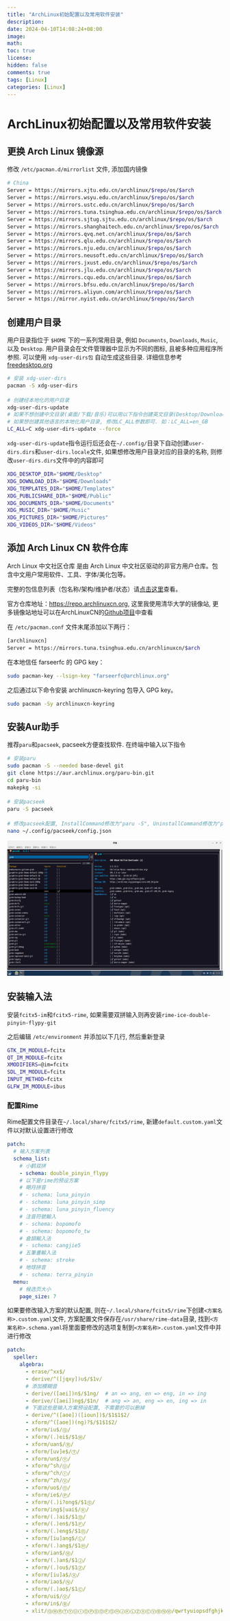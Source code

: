 ```yaml
---
title: "ArchLinux初始配置以及常用软件安装"
description:
date: 2024-04-10T14:08:24+08:00
image:
math:
toc: true
license:
hidden: false
comments: true
tags: [Linux]
categories: [Linux]
---
```


# ArchLinux初始配置以及常用软件安装

## 更换 Arch Linux 镜像源

修改 `/etc/pacman.d/mirrorlist` 文件, 添加国内镜像

```bash
# China
Server = https://mirrors.xjtu.edu.cn/archlinux/$repo/os/$arch
Server = https://mirrors.wsyu.edu.cn/archlinux/$repo/os/$arch
Server = https://mirrors.ustc.edu.cn/archlinux/$repo/os/$arch
Server = https://mirrors.tuna.tsinghua.edu.cn/archlinux/$repo/os/$arch
Server = https://mirrors.sjtug.sjtu.edu.cn/archlinux/$repo/os/$arch
Server = https://mirrors.shanghaitech.edu.cn/archlinux/$repo/os/$arch
Server = https://mirrors.qvq.net.cn/archlinux/$repo/os/$arch
Server = https://mirrors.qlu.edu.cn/archlinux/$repo/os/$arch
Server = https://mirrors.nju.edu.cn/archlinux/$repo/os/$arch
Server = https://mirrors.neusoft.edu.cn/archlinux/$repo/os/$arch
Server = https://mirrors.jxust.edu.cn/archlinux/$repo/os/$arch
Server = https://mirrors.jlu.edu.cn/archlinux/$repo/os/$arch
Server = https://mirrors.cqu.edu.cn/archlinux/$repo/os/$arch
Server = https://mirrors.bfsu.edu.cn/archlinux/$repo/os/$arch
Server = https://mirrors.aliyun.com/archlinux/$repo/os/$arch
Server = https://mirror.nyist.edu.cn/archlinux/$repo/os/$arch
```

## 创建用户目录
用户目录指位于 `$HOME` 下的一系列常用目录, 例如 `Documents`, `Downloads`, `Music`, 以及 `Desktop`. 用户目录会在文件管理器中显示为不同的图标, 且被多种应用程序所参照. 可以使用 `xdg-user-dirs包` 自动生成这些目录. 详细信息参考[freedesktop.org](https://www.freedesktop.org/wiki/Software/xdg-user-dirs/)

```bash
# 安装 xdg-user-dirs
pacman -S xdg-user-dirs

# 创建经本地化的用户目录
xdg-user-dirs-update
# 如果不想创建中文目录(桌面/下载/音乐)可以用以下指令创建英文目录(Desktop/Downloads/Music)
# 如果想创建其他语言的本地化用户目录, 修改LC_ALL参数即可. 如：LC_ALL=en_GB
LC_ALL=C xdg-user-dirs-update --force
```

`xdg-user-dirs-update`指令运行后还会在`~/.config/`目录下自动创建`user-dirs.dirs`和`user-dirs.locale`文件, 如果想修改用户目录对应的目录的名称, 则修改`user-dirs.dirs`文件中的内容即可

```bash
XDG_DESKTOP_DIR="$HOME/Desktop"
XDG_DOWNLOAD_DIR="$HOME/Downloads"
XDG_TEMPLATES_DIR="$HOME/Templates"
XDG_PUBLICSHARE_DIR="$HOME/Public"
XDG_DOCUMENTS_DIR="$HOME/Documents"
XDG_MUSIC_DIR="$HOME/Music"
XDG_PICTURES_DIR="$HOME/Pictures"
XDG_VIDEOS_DIR="$HOME/Videos"
```

## 添加 Arch Linux CN 软件仓库
Arch Linux 中文社区仓库 是由 Arch Linux 中文社区驱动的非官方用户仓库。包含中文用户常用软件、工具、字体/美化包等。

完整的包信息列表（包名称/架构/维护者/状态）请[点击这里](https://github.com/archlinuxcn/repo)查看。

官方仓库地址：https://repo.archlinuxcn.org, 这里我使用清华大学的镜像站, 更多镜像站地址可以在ArchLinuxCN的[Github项目](https://github.com/archlinuxcn/mirrorlist-repo)中查看

在 `/etc/pacman.conf` 文件末尾添加以下两行：

```bash
[archlinuxcn]
Server = https://mirrors.tuna.tsinghua.edu.cn/archlinuxcn/$arch
```

在本地信任 farseerfc 的 GPG key：

```bash
sudo pacman-key --lsign-key "farseerfc@archlinux.org"
```

之后通过以下命令安装 archlinuxcn-keyring 包导入 GPG key。

```bash
sudo pacman -Sy archlinuxcn-keyring
```

## 安装Aur助手
推荐`paru`和`pacseek`, pacseek方便查找软件. 在终端中输入以下指令
```bash
# 安装paru
sudo pacman -S --needed base-devel git
git clone https://aur.archlinux.org/paru-bin.git
cd paru-bin
makepkg -si

# 安装pacseek
paru -S pacseek

# 修改pacseek配置, InstallCommand修改为"paru -S", UninstallCommand修改为"paru -Rsn", SysUpgradeCommand修改为"paru"
nano ~/.config/pacseek/config.json
```

![](00.png)

## 安装输入法
安装`fcitx5-im`和`fcitx5-rime`, 如果需要双拼输入则再安装`rime-ice-double-pinyin-flypy-git`

之后编辑 `/etc/environment` 并添加以下几行, 然后重新登录
```bash
GTK_IM_MODULE=fcitx
QT_IM_MODULE=fcitx
XMODIFIERS=@im=fcitx
SDL_IM_MODULE=fcitx
INPUT_METHOD=fcitx
GLFW_IM_MODULE=ibus
```

### 配置Rime
Rime配置文件目录在`~/.local/share/fcitx5/rime`, 新建`default.custom.yaml`文件以对默认设置进行修改
```yaml
patch:
  # 输入方案列表
  schema_list:
    # 小鹤双拼
    - schema: double_pinyin_flypy
    # 以下是rime的预设方案
    # 朙月拼音
    # - schema: luna_pinyin
    # - schema: luna_pinyin_simp
    # - schema: luna_pinyin_fluency
    # 注音符號輸入
    # - schema: bopomofo
    # - schema: bopomofo_tw
    # 倉頡輸入法
    # - schema: cangjie5
    # 五筆畫輸入法
    # - schema: stroke
    # 地球拼音
    # - schema: terra_pinyin
  menu:
    # 候选页大小
    page_size: 7
```

如果要修改输入方案的默认配置, 则在`~/.local/share/fcitx5/rime`下创建`<方案名称>.custom.yaml`文件, 方案配置文件保存在`/usr/share/rime-data`目录, 找到`<方案名称>.schema.yaml`将里面要修改的选项复制到`<方案名称>.custom.yaml`文件中并进行修改
```yaml
patch:
  speller:
    algebra:
      - erase/^xx$/
      - derive/^([jqxy])u$/$1v/
      # 添加模糊音
      - derive/([aei])n$/$1ng/  # an => ang, en => eng, in => ing
      - derive/([aei])ng$/$1n/  # ang => an, eng => en, ing => in
      # 下面这些是输入方案预设配置, 不需要的可以删掉
      - derive/^([aoe])([ioun])$/$1$1$2/
      - xform/^([aoe])(ng)?$/$1$1$2/
      - xform/iu$/Ⓠ/
      - xform/(.)ei$/$1Ⓦ/
      - xform/uan$/Ⓡ/
      - xform/[uv]e$/Ⓣ/
      - xform/un$/Ⓨ/
      - xform/^sh/Ⓤ/
      - xform/^ch/Ⓘ/
      - xform/^zh/Ⓥ/
      - xform/uo$/Ⓞ/
      - xform/ie$/Ⓟ/
      - xform/(.)i?ong$/$1Ⓢ/
      - xform/ing$|uai$/Ⓚ/
      - xform/(.)ai$/$1Ⓓ/
      - xform/(.)en$/$1Ⓕ/
      - xform/(.)eng$/$1Ⓖ/
      - xform/[iu]ang$/Ⓛ/
      - xform/(.)ang$/$1Ⓗ/
      - xform/ian$/Ⓜ/
      - xform/(.)an$/$1Ⓙ/
      - xform/(.)ou$/$1Ⓩ/
      - xform/[iu]a$/Ⓧ/
      - xform/iao$/Ⓝ/
      - xform/(.)ao$/$1Ⓒ/
      - xform/ui$/Ⓥ/
      - xform/in$/Ⓑ/
      - xlit/ⓆⓌⓇⓉⓎⓊⒾⓄⓅⓈⒹⒻⒼⒽⒿⓀⓁⓏⓍⒸⓋⒷⓃⓂ/qwrtyuiopsdfghjklzxcvbnm/
```
